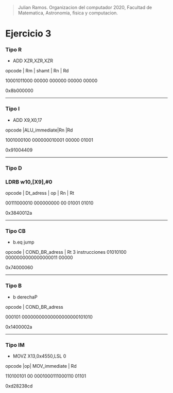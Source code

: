 > Julian Ramos. Organizacion del computador 2020, Facultad de Matematica, Astronomia, fisica y computacion.
# Ejercicio 3

### Tipo R  
* ADD XZR,XZR,XZR   

opcode     | Rm   | shamt  | Rn   | Rd

10001011000 00000  000000   00000  00000

0x8b000000

---
### Tipo I  
* ADD X9,X0,17 

opcode    |ALU_immediate|Rn   |Rd

1001000100 000000010001 00000 01001

0x91004409

---
### Tipo D  
### LDRB w10,[X9],#0

opcode    | Dt_adress | op | Rn | Rt

00111000010 000000000   00  01001 01010

0x3840012a

---

### Tipo CB
* b.eq jump

opcode  | COND_BR_adress      | Rt
          3 instrucciones
01010100  0000000000000000011   00000

0x74000060

---

### Tipo B
* b derechaP

opcode | COND_BR_adress

000101  00000000000000000000101010

0x1400002a

---

### Tipo IM
* MOVZ X13,0x4550,LSL 0

opcode   |op| MOV_immediate | Rd
    
110100101 00 0001000111000110  01101

0xd28238cd



